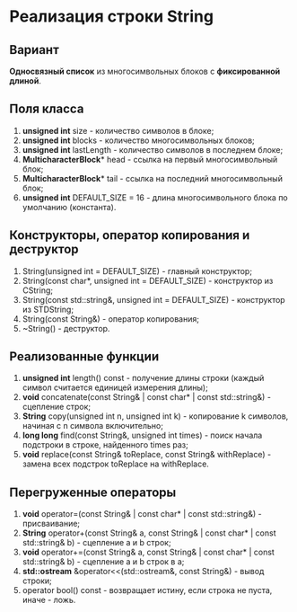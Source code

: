 # Реализация строки String

## Вариант
**Односвязный список** из многосимвольных блоков с **фиксированной длиной**.

## Поля класса
1. **unsigned int** size - количество символов в блоке;
2. **unsigned int** blocks - количество многосимвольных блоков;
3. **unsigned int** lastLength - количество символов в последнем блоке;
4. **MulticharacterBlock*** head - ссылка на первый многосимвольный блок;
5. **MulticharacterBlock*** tail - ссылка на последний многосимвольный блок;
6. **unsigned int** DEFAULT_SIZE = 16 - длина многосимвольного блока по умолчанию (константа).

## Конструкторы, оператор копирования и деструктор
1. String(unsigned int = DEFAULT_SIZE) - главный конструктор;
2. String(const char*, unsigned int = DEFAULT_SIZE) - конструктор из CString;
3. String(const std::string&, unsigned int = DEFAULT_SIZE) - конструктор из STDString;
4. String(const String&) - оператор копирования;
5. ~String() - деструктор.

## Реализованные функции
1. **unsigned int** length() const - получение длины строки (каждый символ считается единицей измерения длины);
2. **void** concatenate(const String& | const char* | const std::string&) - сцепление строк;
3. **String** copy(unsigned int n, unsigned int k) - копирование k символов, начиная с n символа включительно;
4. **long long** find(const String&, unsigned int times) - поиск начала подстроки в строке, найденного times раз;
5. **void** replace(const String& toReplace, const String& withReplace) - замена всех подстрок toReplace на withReplace.

## Перегруженные операторы
1. **void** operator=(const String& | const char* | const std::string&) - присваивание;
2. **String** operator+(const String& a, const String& | const char* | const std::string& b) - сцепление a и b строк;
3. **void** operator+=(const String& a, const String& | const char* | const std::string& b) - сцепление a и b строк в a;
4. **std::ostream** &operator<<(std::ostream&, const String&) - вывод строки;
5. operator bool() const - возвращает истину, если строка не пуста, иначе - ложь.